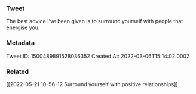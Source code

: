 ### Tweet
The best advice I’ve been given is to surround yourself with people that energise you.

### Metadata
Tweet ID: 1500489891528036352
Created At: 2022-03-06T15:14:02.000Z

### Related
[[2022-05-21 10-56-12 Surround yourself with positive relationships]]

